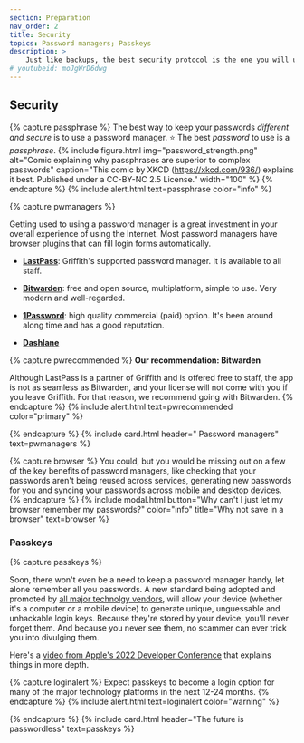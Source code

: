 ```yaml
---
section: Preparation
nav_order: 2
title: Security 
topics: Password managers; Passkeys
description: >
    Just like backups, the best security protocol is the one you will use. 
# youtubeid: moJgWrD6dwg
---
```


## Security

{% capture passphrase %}
The best way to keep your passwords *different and secure* is to use a password manager. ⭐️ The best *password* to use is a *passphrase*.
{% include figure.html img="password_strength.png" alt="Comic explaining why passphrases are superior to complex passwords" caption="This comic by XKCD (https://xkcd.com/936/) explains it best. Published under a CC-BY-NC 2.5 License." width="100" %}
{% endcapture %}
{% include alert.html text=passphrase color="info" %}

{% capture pwmanagers %}

Getting used to using a password manager is a great investment in your overall experience of using the Internet. Most password managers have browser plugins that can fill login forms automatically. 

 - **[LastPass](https://www.griffith.edu.au/passwords/lastpass)**: Griffith's supported password manager. It is available to all staff. 

 - **[Bitwarden](www.bitwarden.com)**: free and open source, multiplatform, simple to use. Very modern and well-regarded.

 - **[1Password](https://1password.com)**: high quality commercial (paid) option. It's been around along time and has a good reputation.

 - **[Dashlane](https://www.dashlane.com)**

{% capture pwrecommended %}
**Our recommendation: Bitwarden**

Although LastPass is a partner of Griffith and is offered free to staff, the app is not as seamless as Bitwarden, and your license will not come with you if you leave Griffith. For that reason, we recommend going with Bitwarden. 
{% endcapture %}
{% include alert.html text=pwrecommended color="primary" %}

{% endcapture %}
{% include card.html header="<i class='fas fa-key'></i> Password managers" text=pwmanagers %}

{% capture browser %}
You could, but you would be missing out on a few of the key benefits of password managers, like checking that your passwords aren't being reused across services, generating new passwords for you and syncing your passwords across mobile and desktop devices.
{% endcapture %}
{% include modal.html button="Why can't I just let my browser remember my passwords?" color="info" title="Why not save in a browser" text=browser %}

### Passkeys

{% capture passkeys %}

Soon, there won't even be a need to keep a password manager handy, let alone remember all you passwords. A new standard being adopted and promoted by [all major technolgy vendors](https://fidoalliance.org), will allow your device (whether it's a computer or a mobile device) to generate unique, unguessable and unhackable login keys. Because they're stored by your device, you'll never forget them. And because you never see them, no scammer can ever trick you into divulging them.

Here's a [video from Apple's 2022 Developer Conference](https://developer.apple.com/videos/play/wwdc2022/10092/) that explains things in more depth.

{% capture loginalert %}
Expect passkeys to become a login option for many of the major technology platforms in the next 12-24 months.
{% endcapture %}
{% include alert.html text=loginalert color="warning" %}

{% endcapture %}
{% include card.html header="The future is passwordless" text=passkeys %}
